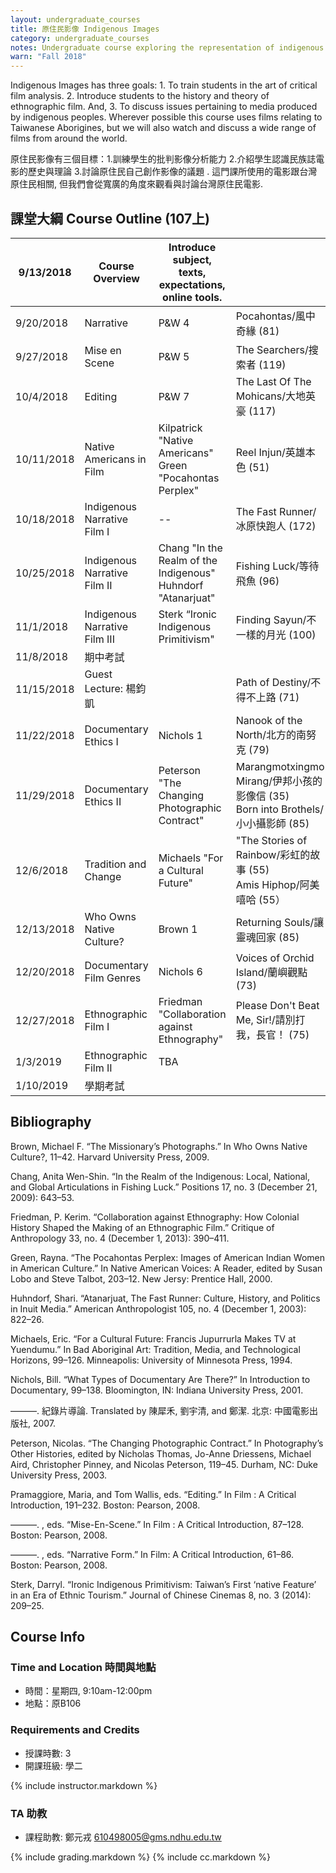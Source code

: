```yaml
---
layout: undergraduate_courses
title: 原住民影像 Indigenous Images
category: undergraduate_courses
notes: Undergraduate course exploring the representation of indigenous peoples in the media.
warn: "Fall 2018"
---
```



Indigenous Images has three goals: 1. To train students in the art of critical film analysis. 2. Introduce students to the history and theory of ethnographic film. And, 3. To discuss issues pertaining to media produced by indigenous peoples. Wherever possible this course uses films relating to Taiwanese Aborigines, but we will also watch and discuss a wide range of films from around the world.

原住民影像有三個目標：1.訓練學生的批判影像分析能力 2.介紹學生認識民族誌電影的歷史與理論 3.討論原住民自己創作影像的議題 . 這門課所使用的電影跟台灣原住民相關, 但我們會從寬廣的角度來觀看與討論台灣原住民電影.

## 課堂大綱 Course Outline (107上)

| 9/13/2018 | Course Overview | Introduce subject, texts, expectations, online tools. |   |   |
| --------- | --------------- | ----------------------------------------------------- | --- | --- |
| 9/20/2018 | Narrative | P&W  4 | Pocahontas/風中奇緣 (81) |   |
| 9/27/2018 | Mise en Scene | P&W 5 | The Searchers/搜索者 (119)  |   |
| 10/4/2018 | Editing | P&W 7 | The Last Of The Mohicans/大地英豪 (117) |   |
| 10/11/2018 | Native Americans in Film | Kilpatrick "Native Americans" <br>Green "Pocahontas Perplex" | Reel Injun/英雄本色 (51)   | Group 1 +2 |
| 10/18/2018 | Indigenous Narrative Film I | -- | The Fast Runner/冰原快跑人 (172) |   |
| 10/25/2018 | Indigenous Narrative Film II | Chang "In the Realm of the Indigenous" <br>Huhndorf "Atanarjuat" | Fishing Luck/等待飛魚 (96) | Group 3+4 |
| 11/1/2018 | Indigenous Narrative Film III | Sterk “Ironic Indigenous Primitivism" | Finding Sayun/不一樣的月光 (100) | Group 5 |
| 11/8/2018 | 期中考試 |   |   |   |
| 11/15/2018 | Guest Lecture: 楊鈞凱 |   | Path of Destiny/不得不上路 (71) |   |
| 11/22/2018 | Documentary Ethics I | Nichols 1  | Nanook of the North/北方的南努克 (79) | Group 6 |
| 11/29/2018 | Documentary Ethics II | Peterson  "The Changing Photographic Contract" | Marangmotxingmo Mirang/伊邦小孩的影像信 (35)<br>Born into Brothels/小小攝影師 (85) | Group 7 |
| 12/6/2018 | Tradition and Change | Michaels  "For a Cultural Future" | "The Stories of Rainbow/彩虹的故事 (55)<br>Amis Hiphop/阿美嘻哈 (55） | Group 8 |
| 12/13/2018 | Who Owns Native Culture? | Brown 1 | Returning Souls/讓靈魂回家 (85) | Group 9 |
| 12/20/2018 | Documentary Film Genres | Nichols 6 | Voices of Orchid Island/蘭嶼觀點 (73) | Group 10 |
| 12/27/2018 | Ethnographic Film I | Friedman "Collaboration against Ethnography" | Please Don't Beat Me, Sir!/請別打我，長官！ (75) |   |
| 1/3/2019 | Ethnographic Film II | TBA |   |   |
| 1/10/2019 | 學期考試 |   |   |   |

## Bibliography

Brown, Michael F. “The Missionary’s Photographs.” In Who Owns Native Culture?, 11–42. Harvard University Press, 2009.

Chang, Anita Wen-Shin. “In the Realm of the Indigenous: Local, National, and Global Articulations in Fishing Luck.” Positions  17, no. 3 (December 21, 2009): 643–53.

Friedman, P. Kerim. “Collaboration against Ethnography: How Colonial History Shaped the Making of an Ethnographic Film.” Critique of Anthropology 33, no. 4 (December 1, 2013): 390–411.

Green, Rayna. “The Pocahontas Perplex: Images of American Indian Women in American Culture.” In Native American Voices: A Reader, edited by Susan Lobo and Steve Talbot, 203–12. New Jersy: Prentice Hall, 2000.

Huhndorf, Shari. “Atanarjuat, The Fast Runner: Culture, History, and Politics in Inuit Media.” American Anthropologist 105, no. 4 (December 1, 2003): 822–26.

Michaels, Eric. “For a Cultural Future: Francis Jupurrurla Makes TV at Yuendumu.” In Bad Aboriginal Art: Tradition, Media, and Technological Horizons, 99–126. Minneapolis: University of Minnesota Press, 1994.

Nichols, Bill. “What Types of Documentary Are There?” In Introduction to Documentary, 99–138. Bloomington, IN: Indiana University Press, 2001.

———. 紀錄片導論. Translated by 陳犀禾, 劉宇清, and 鄭潔. 北京: 中國電影出版社, 2007.

Peterson, Nicolas. “The Changing Photographic Contract.” In Photography’s Other Histories, edited by Nicholas Thomas, Jo-Anne Driessens, Michael Aird, Christopher Pinney, and Nicolas Peterson, 119–45. Durham, NC: Duke University Press, 2003.

Pramaggiore, Maria, and Tom Wallis, eds. “Editing.” In Film : A Critical Introduction, 191–232. Boston: Pearson, 2008.

———. , eds. “Mise-En-Scene.” In Film : A Critical Introduction, 87–128. Boston: Pearson, 2008.

———. , eds. “Narrative Form.” In Film: A Critical Introduction, 61–86. Boston: Pearson, 2008.

Sterk, Darryl. “Ironic Indigenous Primitivism: Taiwan’s First ‘native Feature’ in an Era of Ethnic Tourism.” Journal of Chinese Cinemas 8, no. 3 (2014): 209–25.

## Course Info

### Time and Location 時間與地點
* 時間：星期四, 9:10am-12:00pm
* 地點：原B106

### Requirements and Credits
* 授課時數: 3
* 開課班級: 學二

{% include instructor.markdown %}

### TA 助教
* 課程助教: 鄭元戎 610498005@gms.ndhu.edu.tw


{% include grading.markdown %}
{% include cc.markdown %}